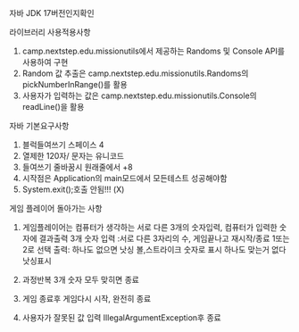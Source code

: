 자바 JDK 17버전인지확인

라이브러리 사용적용사항
1. camp.nextstep.edu.missionutils에서 제공하는 Randoms 및 Console API를 사용하여 구현
2. Random 값 추출은 camp.nextstep.edu.missionutils.Randoms의 pickNumberInRange()를 활용
3. 사용자가 입력하는 값은 camp.nextstep.edu.missionutils.Console의 readLine()을 활용

자바 기본요구사항
1. 블럭들여쓰기 스페이스 4
2. 열제한 120자/ 문자는 유니코드
3. 들여쓰기 줄바꿈시 원래줄에서 +8
4. 시작점은 Application의 main모드에서 모든테스트 성공해야함
5. System.exit();호출 안됨!!! (X)

게임 플레이어 돌아가는 사항
1. 게임플레이어는 컴퓨터가 생각하는 서로 다른 3개의 숫자입력, 컴퓨터가 입력한 숫자에 결과출력 3개 숫자
   입력 :서로 다른 3자리의 수, 게임끝나고 재시작/종료 1또는2로 선택
   출력: 하나도 없으면 낫싱
         볼,스트라이크 숫자로 표시
         하나도 맞는거 없다 낫싱표시
     
3. 과정반복 3개 숫자 모두 맞히면 종료
4. 게임 종료후 게임다시 시작, 완전히 종료
5. 사용자가 잘못된 값 입력 IllegalArgumentException후 종료


